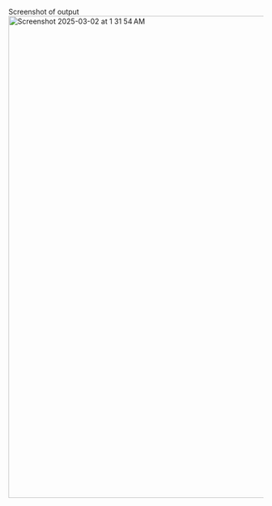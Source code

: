 Screenshot of output
<img width="951" alt="Screenshot 2025-03-02 at 1 31 54 AM" src="https://github.com/user-attachments/assets/6446edb9-5fce-479b-8b5a-b5da24ed2942" />
